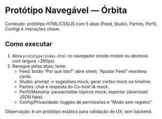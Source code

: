 # Protótipo Navegável — Órbita

Conteúdo: protótipo HTML/CSS/JS com 5 abas (Feed, Studio, Parties, Perfil, Config) e interações chave.

## Como executar
1. Abra `prototype/index.html` no navegador (modo mobile ou devtools com largura ~390px).
2. Navegue pelas abas; teste:
   - Feed: botão “Por que isto?” abre sheet; “Ajustar Feed” reordena cards.
   - Studio: prompt → sugestões mock; gerar cortes mock na timeline.
   - Parties: chat e resposta do Co-host IA mock.
   - Perfil/Memória: pausar/editar tópicos mock; exportar (download JSON fake).
   - Config/Privacidade: toggles de permissões e “Modo sem registro”.

Observação: é um protótipo estático para validação de UX; sem backend.